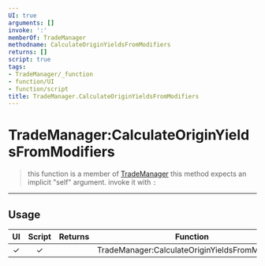 ```yaml
---
UI: true
arguments: []
invoke: ':'
memberOf: TradeManager
methodname: CalculateOriginYieldsFromModifiers
returns: []
script: true
tags:
- TradeManager/_function
- function/UI
- function/script
title: TradeManager.CalculateOriginYieldsFromModifiers
---
```

# TradeManager:CalculateOriginYieldsFromModifiers
> this function is a member of [TradeManager](civ-6/lua/TradeManager.md)
> this method expects an implicit "self" argument. invoke it with `:`
-----
## Usage
|  UI | Script | Returns | Function | Arguments |
|:---:|:------:|-------:|:--------:|:---------|
|✓|✓||TradeManager:CalculateOriginYieldsFromModifiers||
